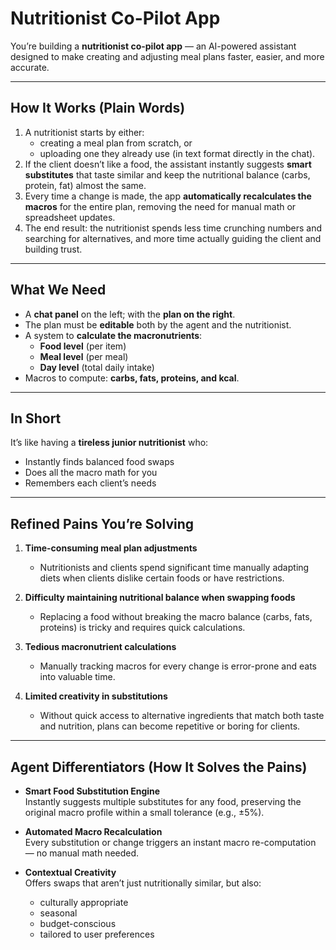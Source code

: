 # Nutritionist Co-Pilot App

You’re building a **nutritionist co-pilot app** — an AI-powered assistant designed to make creating and adjusting meal plans faster, easier, and more accurate.

---

## How It Works (Plain Words)

1. A nutritionist starts by either:
   - creating a meal plan from scratch, or  
   - uploading one they already use (in text format directly in the chat).
2. If the client doesn’t like a food, the assistant instantly suggests **smart substitutes** that taste similar and keep the nutritional balance (carbs, protein, fat) almost the same.
3. Every time a change is made, the app **automatically recalculates the macros** for the entire plan, removing the need for manual math or spreadsheet updates.
4. The end result: the nutritionist spends less time crunching numbers and searching for alternatives, and more time actually guiding the client and building trust.

---

## What We Need

- A **chat panel** on the left; with the **plan on the right**.  
- The plan must be **editable** both by the agent and the nutritionist.  
- A system to **calculate the macronutrients**:
  - **Food level** (per item)  
  - **Meal level** (per meal)  
  - **Day level** (total daily intake)  
- Macros to compute: **carbs, fats, proteins, and kcal**.  

---

## In Short

It’s like having a **tireless junior nutritionist** who:
- Instantly finds balanced food swaps  
- Does all the macro math for you  
- Remembers each client’s needs  

---

## Refined Pains You’re Solving

1. **Time-consuming meal plan adjustments**  
   - Nutritionists and clients spend significant time manually adapting diets when clients dislike certain foods or have restrictions.

2. **Difficulty maintaining nutritional balance when swapping foods**  
   - Replacing a food without breaking the macro balance (carbs, fats, proteins) is tricky and requires quick calculations.

3. **Tedious macronutrient calculations**  
   - Manually tracking macros for every change is error-prone and eats into valuable time.

4. **Limited creativity in substitutions**  
   - Without quick access to alternative ingredients that match both taste and nutrition, plans can become repetitive or boring for clients.  

---

## Agent Differentiators (How It Solves the Pains)

- **Smart Food Substitution Engine**  
  Instantly suggests multiple substitutes for any food, preserving the original macro profile within a small tolerance (e.g., ±5%).

- **Automated Macro Recalculation**  
  Every substitution or change triggers an instant macro re-computation — no manual math needed.

- **Contextual Creativity**  
  Offers swaps that aren’t just nutritionally similar, but also:
  - culturally appropriate  
  - seasonal  
  - budget-conscious  
  - tailored to user preferences
